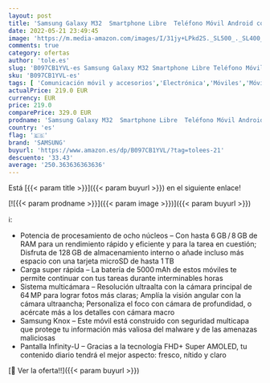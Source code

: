 ```yaml
---
layout: post
title: 'Samsung Galaxy M32  Smartphone Libre  Teléfono Móvil Android con Pantalla Infinity-U FHD sAMOLED de 6 4 Pulgadas  6 GB de RAM y 128 GB de Memoria  Batería de 5000 mAh Negro'
date: 2022-05-21 23:49:45
image: 'https://m.media-amazon.com/images/I/31jy+LPkd2S._SL500_._SL400_.jpg'
comments: true
category: ofertas
author: 'tole.es'
slug: 'B097CB1YVL-es Samsung Galaxy M32 Smartphone Libre Teléfono Móvil Android...'
sku: 'B097CB1YVL-es'
tags: [ 'Comunicación móvil y accesorios','Electrónica','Móviles','Móviles y smartphones libres','android','samsung','🇪🇸', ]
actualPrice: 219.0 EUR
currency: EUR
price: 219.0
comparePrice: 329.0 EUR
prodname: 'Samsung Galaxy M32  Smartphone Libre  Teléfono Móvil Android con Pantalla Infinity-U FHD sAMOLED de 6 4 Pulgadas  6 GB de RAM y 128 GB de Memoria  Batería de 5000 mAh Negro'
country: 'es'
flag: '🇪🇸'
brand: 'SAMSUNG'
buyurl: 'https://www.amazon.es/dp/B097CB1YVL/?tag=tolees-21'
descuento: '33.43'
average: '250.363636363636'
---
```


Está [{{< param title >}}]({{< param buyurl >}}) en el siguiente enlace!

[![{{< param prodname >}}]({{< param image >}})]({{< param buyurl >}})

ℹ️:

- Potencia de procesamiento de ocho núcleos – Con hasta 6 GB / 8 GB de RAM para un rendimiento rápido y eficiente y para la tarea en cuestión; Disfruta de 128 GB de almacenamiento interno o añade incluso más espacio con una tarjeta microSD de hasta 1 TB
- Carga super rápida – La batería de 5000 mAh de estos móviles te permite continuar con tus tareas durante interminables horas
- Sistema multicámara – Resolución ultraalta con la cámara principal de 64 MP para lograr fotos más claras; Amplía la visión angular con la cámara ultraancha; Personaliza el foco con cámara de profundidad, o acércate más a los detalles con cámara macro
- Samsung Knox – Este móvil está construido con seguridad multicapa que protege tu información más valiosa del malware y de las amenazas maliciosas
- Pantalla Infinity-U – Gracias a la tecnología FHD+ Super AMOLED, tu contenido diario tendrá el mejor aspecto: fresco, nítido y claro

[🛒 Ver la oferta!!]({{< param buyurl >}})
